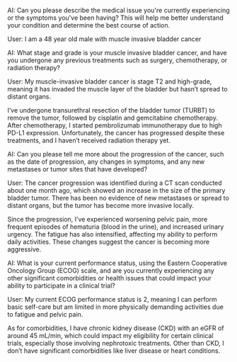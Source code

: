AI: Can you please describe the medical issue you're currently experiencing or the symptoms you've been having? This will help me better understand your condition and determine the best course of action.

User: I am a 48 year old male with muscle invasive bladder cancer

AI: What stage and grade is your muscle invasive bladder cancer, and have you undergone any previous treatments such as surgery, chemotherapy, or radiation therapy?

User: My muscle-invasive bladder cancer is stage T2 and high-grade, meaning it has invaded the muscle layer of the bladder but hasn’t spread to distant organs.

I’ve undergone transurethral resection of the bladder tumor (TURBT) to remove the tumor, followed by cisplatin and gemcitabine chemotherapy. After chemotherapy, I started pembrolizumab immunotherapy due to high PD-L1 expression. Unfortunately, the cancer has progressed despite these treatments, and I haven’t received radiation therapy yet.

AI: Can you please tell me more about the progression of the cancer, such as the date of progression, any changes in symptoms, and any new metastases or tumor sites that have developed?

User: The cancer progression was identified during a CT scan conducted about one month ago, which showed an increase in the size of the primary bladder tumor. There has been no evidence of new metastases or spread to distant organs, but the tumor has become more invasive locally.

Since the progression, I’ve experienced worsening pelvic pain, more frequent episodes of hematuria (blood in the urine), and increased urinary urgency. The fatigue has also intensified, affecting my ability to perform daily activities. These changes suggest the cancer is becoming more aggressive.

AI: What is your current performance status, using the Eastern Cooperative Oncology Group (ECOG) scale, and are you currently experiencing any other significant comorbidities or health issues that could impact your ability to participate in a clinical trial?

User: My current ECOG performance status is 2, meaning I can perform basic self-care but am limited in more physically demanding activities due to fatigue and pelvic pain.

As for comorbidities, I have chronic kidney disease (CKD) with an eGFR of around 45 mL/min, which could impact my eligibility for certain clinical trials, especially those involving nephrotoxic treatments. Other than CKD, I don’t have significant comorbidities like liver disease or heart conditions.

